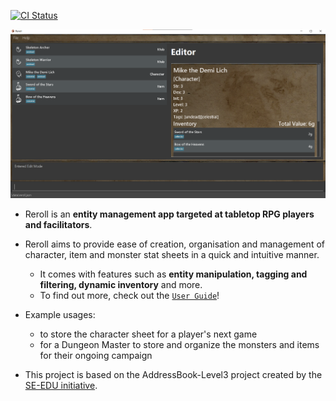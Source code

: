 [![CI Status](https://github.com/se-edu/addressbook-level3/workflows/Java%20CI/badge.svg)](https://github.com/se-edu/addressbook-level3/actions)

![Ui](docs/images/Ui.png)

* Reroll is an **entity management app targeted at tabletop RPG players and facilitators**.<br>
* Reroll aims to provide ease of creation, organisation and management of character, item and monster stat sheets in a
  quick and intuitive manner.
    * It comes with features such as **entity manipulation, tagging and filtering, dynamic inventory** and more.
    * To find out more, check out the [`User Guide`](https://ay2223s2-cs2103t-t15-1.github.io/tp/UserGuide.html)!


* Example usages:
    * to store the character sheet for a player's next game
    * for a Dungeon Master to store and organize the monsters and items for their ongoing campaign


* This project is based on the AddressBook-Level3 project created by the [SE-EDU initiative](https://se-education.org).
